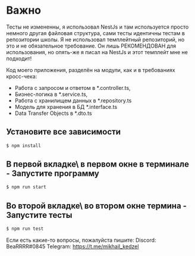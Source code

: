 # Важно
Тесты не измененны, я использовал NestJs и там используется просто немного другая файловая структура,
сами тесты идентичны тестам в репозитории школы.
Я не использовал темплейтный репозиторий, но это и не обязательное требование.
Он лишь РЕКОМЕНДОВАН для использования, но опять-же я писал на NestJs и этот темплейт мне не подходит!

Код моего приложения, разделён на модули, как и в требованиях кросс-чека:
 - Работа с запросом и ответом в *.controller.ts,
 - Бизнес-логика в *.service.ts,
 - Работа с хранилищем данных в *.repository.ts
 - Модель для хранения в БД *.interface.ts
 - Data Transfer Objects в *.dto.ts

## Установите все зависимости

```bash
$ npm install
```

## В первой вкладке\ в первом окне в терминале - Запустите программу

```bash
$ npm run start
```

## Во второй вкладке\ во втором окне термина - Запустите тесты

```bash
$ npm run test
```

Если есть какие-то вопросы, пожалуйста пишите:
Discord: BeaRRRR#0845
Telegram: https://t.me/mikhail_kedzel
